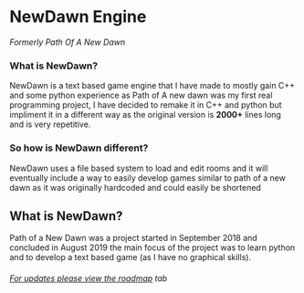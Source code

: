 # NewDawn Engine
*Formerly Path Of A New Dawn*

### What is NewDawn?
NewDawn is a text based game engine that I have made to mostly gain C++ and some python experience as Path of A new dawn was my first real programming project, I have decided to remake it in C++ and python but impliment it in a different way as the original version is **2000+** lines long and is very repetitive.
  
### So how is NewDawn different?
NewDawn uses a file based system to load and edit rooms and it will eventually include a way to easily develop games similar to path of a new dawn as it was originally hardcoded and could easily be shortened

## What is NewDawn?
Path of a New Dawn was a project started in September 2018 and concluded in August 2019 the main focus of the project was to learn python and to develop a text based game (as I have no graphical skills).

###### [For updates please view the roadmap](https://github.com/Rarisma/NewDawn/wiki) tab
